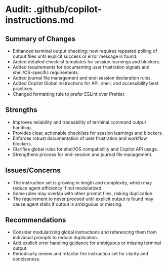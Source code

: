 # Audit: .github/copilot-instructions.md

## Summary of Changes
- Enhanced terminal output checking: now requires repeated polling of output files until explicit success or error message is found.
- Added detailed checklist templates for session learnings and blockers.
- Added requirements for documenting user frustration signals and shell/OS-specific requirements.
- Added journal file management and end-session declaration rules.
- Added Copilot Global Instructions for API, shell, and accessibility best practices.
- Changed formatting rule to prefer ESLint over Prettier.

## Strengths
- Improves reliability and traceability of terminal command output handling.
- Provides clear, actionable checklists for session learnings and blockers.
- Enforces robust documentation of user frustration and workflow blockers.
- Clarifies global rules for shell/OS compatibility and Copilot API usage.
- Strengthens process for end-session and journal file management.

## Issues/Concerns
- The instruction set is growing in length and complexity, which may reduce agent efficiency if not modularized.
- Some rules may overlap with other prompt files, risking duplication.
- The requirement to never proceed until explicit output is found may cause agent stalls if output is ambiguous or missing.

## Recommendations
- Consider modularizing global instructions and referencing them from individual prompts to reduce duplication.
- Add explicit error handling guidance for ambiguous or missing terminal output.
- Periodically review and refactor the instruction set for clarity and conciseness.
